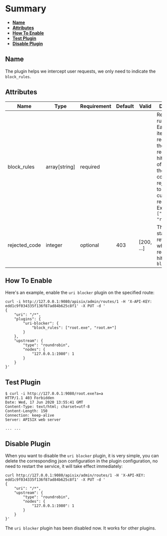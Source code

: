 <!--
#
# Licensed to the Apache Software Foundation (ASF) under one or more
# contributor license agreements.  See the NOTICE file distributed with
# this work for additional information regarding copyright ownership.
# The ASF licenses this file to You under the Apache License, Version 2.0
# (the "License"); you may not use this file except in compliance with
# the License.  You may obtain a copy of the License at
#
#     http://www.apache.org/licenses/LICENSE-2.0
#
# Unless required by applicable law or agreed to in writing, software
# distributed under the License is distributed on an "AS IS" BASIS,
# WITHOUT WARRANTIES OR CONDITIONS OF ANY KIND, either express or implied.
# See the License for the specific language governing permissions and
# limitations under the License.
#
-->

# Summary

- [**Name**](#name)
- [**Attributes**](#attributes)
- [**How To Enable**](#how-to-enable)
- [**Test Plugin**](#test-plugin)
- [**Disable Plugin**](#disable-plugin)

## Name

The plugin helps we intercept user requests, we only need to indicate the `block_rules`.

## Attributes

| Name          | Type          | Requirement | Default | Valid      | Description                                                                 |
| ------------- | ------------- | ----------- | ------- | ---------- | --------------------------------------------------------------------------- |
| block_rules   | array[string] | required    |         |            | Regular filter rule array. Each of these items is a regular rule. If the current request URI hits any one of them, set the response code to rejected_code to exit the current user request. Example: `["root.exe", "root.m+"]`. |
| rejected_code | integer       | optional    | 403     | [200, ...] | The HTTP status code returned when the request URI hit any of `block_rules` |

## How To Enable

Here's an example, enable the `uri blocker` plugin on the specified route:

```shell
curl -i http://127.0.0.1:9080/apisix/admin/routes/1 -H 'X-API-KEY: edd1c9f034335f136f87ad84b625c8f1' -X PUT -d '
{
    "uri": "/*",
    "plugins": {
        "uri-blocker": {
            "block_rules": ["root.exe", "root.m+"]
        }
    },
    "upstream": {
        "type": "roundrobin",
        "nodes": {
            "127.0.0.1:1980": 1
        }
    }
}'
```

## Test Plugin

```shell
$ curl -i http://127.0.0.1:9080/root.exe?a=a
HTTP/1.1 403 Forbidden
Date: Wed, 17 Jun 2020 13:55:41 GMT
Content-Type: text/html; charset=utf-8
Content-Length: 150
Connection: keep-alive
Server: APISIX web server

... ...
```

## Disable Plugin

When you want to disable the `uri blocker` plugin, it is very simple, you can delete the corresponding json configuration in the plugin configuration, no need to restart the service, it will take effect immediately:

```shell
curl http://127.0.0.1:9080/apisix/admin/routes/1 -H 'X-API-KEY: edd1c9f034335f136f87ad84b625c8f1' -X PUT -d '
{
    "uri": "/*",
    "upstream": {
        "type": "roundrobin",
        "nodes": {
            "127.0.0.1:1980": 1
        }
    }
}'
```

The `uri blocker` plugin has been disabled now. It works for other plugins.
